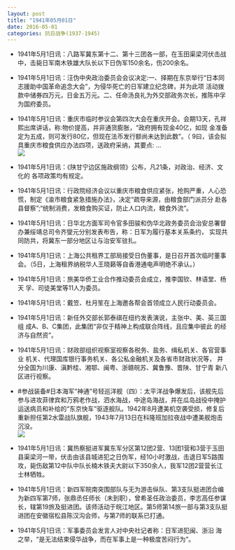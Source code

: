 ```yaml
---
layout: post
title: "1941年05月01日"
date: 2016-05-01
categories: 抗日战争(1937-1945)
---
```


<meta name="referrer" content="no-referrer" />

- 1941年5月1日讯：八路军冀东第十二、第十三团各一部，在玉田渠梁河伏击战 中，击毙日军南木铁雄大队长以下日伪军150余名，伤200余名。 

- 1941年5月1日讯：汪伪中央政治委员会会议决定:一、择期在东京举行“日本同 志援助中国革命追念大会”，为侵华死亡的日军建立纪念碑，并为此项 活动拨款中储券四万元，日金五万元。二、任命汤良礼为外交部政务次长，推陈中孚为国府委员。 

- 1941年5月1日讯：重庆市临时参议会第四次大会在重庆开会。会期13天，孔祥 熙出席讲话，称:物价提高，并非通货膨胀，“政府拥有现金40亿，如现 金准备定为五成，则可发行80亿，但现在法币发行额尚未达到此数”。（ 9曰，该会拟具重庆市粮食供应办法四项，送政府采纳，其要点: ... <br/><img src="https://ww3.sinaimg.cn/large/aca367d8jw1f3g6xjkh1fj20c80bxabp.jpg" />

- 1941年5月1日讯：《陕甘宁边区施政纲领》公布，凡21条，对政治、经济、文化的 各项政策均有规定。 

- 1941年5月1日讯：行政院经济会议以重庆市粮食供应紧张，抢购严重，人心恐 慌，制定《渝市粮食紧急措施办法》，决定“疏导来源，由粮食部门派员分 赴各县督察”;“统制消费，发粮食购买证，防止人口内流，粮食外流”。 

- 1941年5月1日讯：日华北方面军司令官多田骏和伪华北政务委员会治安总署督 办兼绥靖总司令齐燮元分别发表布告，称：日军为履行基本关系条约， 实现共同防共，将冀东一部分地区让与治安军驻扎。 

- 1941年5月1日讯：上海公共租界工部局接受日伪董事，是日召开首次临时董事 会。（5日，上海租界纳税华人王晓籁等自香港通电声明绝不承认。） 

- 1941年5月1日讯：旅美华侨工业合作推动委员会成立，推李国钦、林语堂、杨天 孚、司徒美堂等11人为委员。 

- 1941年5月1日讯：戴笠、杜月笙在上海邀各帮会首领成立人民行动委员会。 

- 1941年5月1日讯：新任外交部长郭泰祺在纽约发表演说，主张中、美、英三国组 成A、B、C集团，此集团“非仅于精神上构成联合阵线，且应集中彼此 的经济与自然资”。 

- 1941年5月1日讯：财政部组织视察室视察各税务、盐务、缉私机关、各官营事业 机关、代理国库银行事务机关、各公私金融机关及各省市财政状况等， 并分全国为川康、滇黔桂、湘鄂、闽粤、浙赣皖苏、冀鲁豫、晋陕、甘宁青 新八区进行视察。 

- #参战装备#日本海军“神通”号轻巡洋舰（四）：太平洋战争爆发后，该舰先后参与进攻菲律宾和万鸦老作战，泗水海战，中途岛海战，并在瓜岛战役中掩护运送病员和补给的“东京快车”驱逐舰队。1942年8月遭美机空袭受损，修复后重新担任第2水雷战队旗舰，1943年7月13日在科隆班加拉夜战中遭美舰炮击沉没。 <br/><img src="https://ww3.sinaimg.cn/large/aca367d8jw1f3fnlb7xjlj20ci0qgdk8.jpg" />

- 1941年5月1日讯：冀热察挺进军冀东军分区第12团2营、13团1营和3营于玉田县渠梁河一带，伏击由该县城进犯之日伪军，经10小时激战，击退日军5路围攻，毙伤敌第12中队中队长楠木铁夫大尉以下350余人，我军12团2营营长江士林牺牲。 

- 1941年5月1日讯：新四军皖南突围部队与无为游击纵队、第3支队挺进团合编为新四军第7师，张鼎丞任师长（未到职），曾希圣任政治委员，李志高任参谋长，辖第19旅及挺进团。该师活动于皖江地区。第5师第14旅一部与第3支队挺进团在安徽宿松县陈汉沟会师，与第7师的联系已打通。 

- 1941年5月1日讯：军事委员会发言人对中央社记者称：日军进犯闽、浙沿 海之举，“是无法结束侵华战争，而在军事上是一种极度苦闷行为”。 

